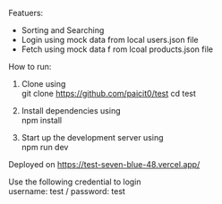 Featuers:  
- Sorting and Searching
- Login using mock data from local users.json file
- Fetch using mock data f rom lcoal products.json file


How to run:
1. Clone using  
   git clone https://github.com/paicit0/test
   cd test

2. Install dependencies using  
   npm install

3. Start up the development server using  
   npm run dev


Deployed on https://test-seven-blue-48.vercel.app/

Use the following credential to login    
username: test / password: test
